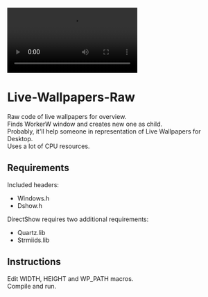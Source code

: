 ![Demo](demo.mp4)

# Live-Wallpapers-Raw
Raw code of live wallpapers for overview.  
Finds WorkerW window and creates new one as child.  
Probably, it'll help someone in representation of Live Wallpapers for Desktop.  
Uses a lot of CPU resources.

## Requirements
Included headers:
*  Windows.h
*  Dshow.h

DirectShow requires two additional requirements:  
*  Quartz.lib
*  Strmiids.lib

## Instructions
Edit WIDTH, HEIGHT and WP_PATH macros.  
Compile and run.

